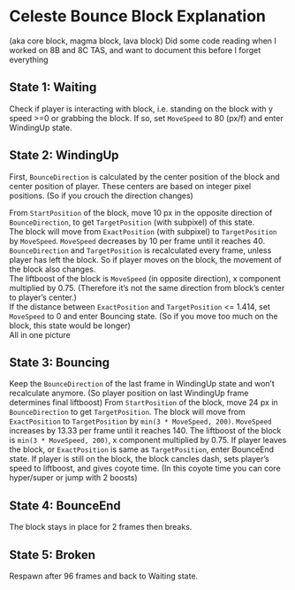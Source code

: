 # Celeste Bounce Block Explanation
(aka core block, magma block, lava block)
Did some code reading when I worked on 8B and 8C TAS, and want to document this before I forget everything
## State 1: Waiting
Check if player is interacting with block, i.e. standing on the block with y speed >=0 or grabbing the block. If so, set `MoveSpeed` to 80 (px/f) and enter WindingUp state.
## State 2: WindingUp
First, `BounceDirection` is calculated by the center position of the block and center position of player. These centers are based on integer pixel positions. (So if you crouch the direction changes)<br>

From `StartPosition` of the block, move 10 px in the opposite direction of `BounceDirection`, to get `TargetPosition` (with subpixel) of this state.<br>
The block will move from `ExactPosition` (with subpixel) to `TargetPosition` by `MoveSpeed`. `MoveSpeed` decreases by 10 per frame until it reaches 40.<br>
`BounceDirection` and `TargetPosition` is recalculated every frame, unless player has left the block. So if player moves on the block, the movement of the block also changes.<br>
The liftboost of the block is `MoveSpeed` (in opposite direction), x component multiplied by 0.75. (Therefore it’s not the same direction from block’s center to player’s center.)<br>
If the distance between `ExactPosition` and `TargetPosition` <= 1.414, set `MoveSpeed` to 0 and enter Bouncing state. (So if you move too much on the block, this state would be longer)<br>
All in one picture<br>
## State 3: Bouncing
Keep the `BounceDirection` of the last frame in WindingUp state and won’t recalculate anymore. (So player position on last WindingUp frame determines final liftboost)
From `StartPosition` of the block, move 24 px in `BounceDirection` to get `TargetPosition`. The block will move from `ExactPosition` to `TargetPosition` by `min(3 * MoveSpeed, 200)`. `MoveSpeed` increases by 13.33 per frame until it reaches 140.
The liftboost of the block is `min(3 * MoveSpeed, 200)`, x component multiplied by 0.75.
If player leaves the block, or `ExactPosition` is same as `TargetPosition`, enter BounceEnd state. If player is still on the block, the block cancles dash, sets player’s speed to liftboost, and gives coyote time. (In this coyote time you can core hyper/super or jump with 2 boosts)
## State 4: BounceEnd
The block stays in place for 2 frames then breaks.
## State 5: Broken
Respawn after 96 frames and back to Waiting state.
